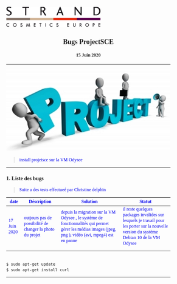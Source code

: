 ![flux](images/logo.png)

## <center> Bugs ProjectSCE  </center>
#### <center> 15 Juin 2020 </center>

---


![projet](images/mens_project.jpg)



>  install projetsce sur la VM Odysee

---
<div class="pagebreak"> </div>


### 1. Liste des bugs

> Suite a des tests effectueé par Christine delphin
>

| date         | Déscription                                               | Solution | Statut |
| ------------ | --------------------------------------------------------- | -------- | ------ |
| 17 Juin 2020 | outjours pas de possibilité de changer la photo du projet | depuis la migration sur la VM Odysee , le système de fonctionnalités qui permet gérer les médias images (jpeg, png ), vidéo (avi, mpeg4)  est en panne          |  il reste quelques packages invalides sur lesquels je travail pour les porter sur la nouvelle version du système  Debian 10 de la VM Odysee      |
|              |                                                           |          |        |
|              |                                                           |          |        |




```sh

$ sudo apt-get update
$ sudo apt-get install curl

```

---
<div class="pagebreak"> </div>


<style>
h1 {
  text-align:center;
}

body {
      //font-family: Verdana, Helvetica, sans-serif;
      font-family: Times, Times New Roman, serif;
      font-size:12px;
      margin: 0px;
      padding: Opx
      }

p, table {
      color: #00E;
      font-family: Georgia, "Times New Roman", serif;
  }


ol li, ul li {
  color: #1111FF;
  text-style:bold;
  background-color:#FFFFF;
  border-color:#f6bf01;
  font-size: 13px;
  line-height:1.77;
}

.event-color-red{
  background-color:red;
  color:white;
  display:block;
  text-align: center;
}

.event-color-green{
  background-color:green;
  color:white;
  display:block;
  text-align: center;
}

.event-color-yellow{
  background-color:yellow;
  color:black;
  display:block;
  text-align: center;
}
////////////////
// STATUT COLOR
////////////////


.status-color-red{
  background-color:red;
  color:white;
  display:block;
  text-align: center;
}


.status-color-yellow{
  background-color:yellow;
  color:black;
  display:block;
  text-align: center;
}


.status-color-green{
  background-color:green;
  color:white;
  display:block;
  text-align: center;
}

.status-color-blue{
  background-color:blue;
  color:white;
  display:block;
  text-align: center;
}

.status-color-grey{
  background-color:grey;
  color: white;
  display:block;
  text-align: center;
}


.status-color-orange{
  background-color:#FFA500;
  color:white;
  display:block;
  text-align: center;
}


.status-color-apple{
  background-color:#8db600;
  color:white;
  display:block;
  text-align: center;
}


.pagebreak
{
	page-break-after: always;
}

atom-text-editor::shadow .table.gfm {
    font-family: monospace;
}

atom-text-editor .syntax--table.syntax--gfm {
    font-family: monospace;
}
</style>
